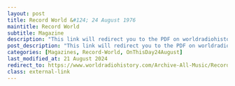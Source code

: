 ```yaml
---
layout: post
title: Record World &#124; 24 August 1976
maintitle: Record World
subtitle: Magazine
description: "This link will redirect you to the PDF on worldradiohistory.com Once your viewing the PDF search for &quot;zavaroni&quot;"
post_description: "This link will redirect you to the PDF on worldradiohistory.com Once your viewing the PDF search for &quot;zavaroni&quot;"
categories: [Magazines, Record-World, OnThisDay24August]
last_modified_at: 21 August 2024
redirect_to: https://www.worldradiohistory.com/Archive-All-Music/Record-World/70s/74/RW-1974-08-24.pdf
class: external-link
---
```


